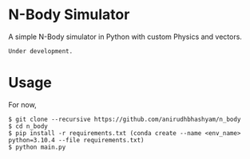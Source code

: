# N-Body Simulator 
A simple N-Body simulator in Python with custom Physics and vectors.

`Under development.`

# Usage

For now,
```
$ git clone --recursive https://github.com/anirudhbhashyam/n_body
$ cd n_body
$ pip install -r requirements.txt (conda create --name <env_name> python=3.10.4 --file requirements.txt)
$ python main.py
```